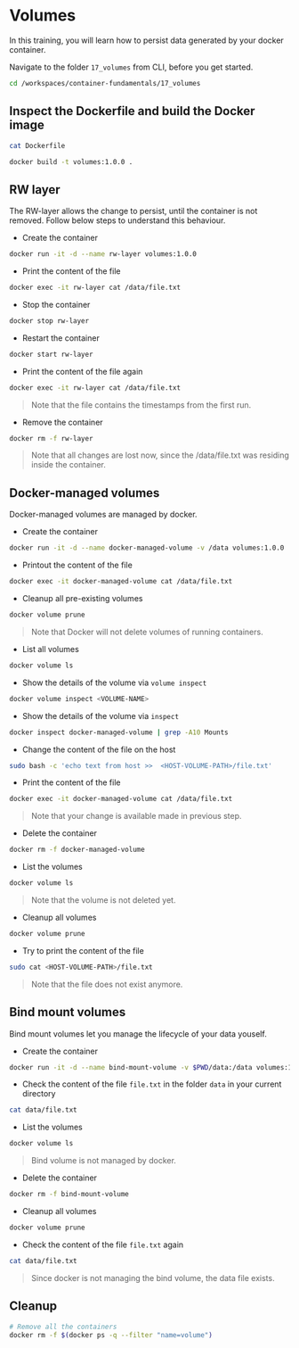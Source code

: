 # Volumes

In this training, you will learn how to persist data generated by your docker container.

Navigate to the folder `17_volumes` from CLI, before you get started.

```bash
cd /workspaces/container-fundamentals/17_volumes
```

## Inspect the Dockerfile and build the Docker image

```bash
cat Dockerfile
```

```bash
docker build -t volumes:1.0.0 .
```

## RW layer

The RW-layer allows the change to persist, until the container is not removed.
Follow below steps to understand this behaviour.  

* Create the container

```bash
docker run -it -d --name rw-layer volumes:1.0.0
```

* Print the content of the file

```bash
docker exec -it rw-layer cat /data/file.txt
```

* Stop the container

```bash
docker stop rw-layer
```

* Restart the container

```bash
docker start rw-layer
```

* Print the content of the file again  

```bash
docker exec -it rw-layer cat /data/file.txt
```

>Note that the file contains the timestamps from the first run.

* Remove the container

```bash
docker rm -f rw-layer
```

>Note that all changes are lost now, since the /data/file.txt was residing inside the container.

## Docker-managed volumes

Docker-managed volumes are managed by docker.

* Create the container

```bash
docker run -it -d --name docker-managed-volume -v /data volumes:1.0.0
```

* Printout the content of the file

```bash
docker exec -it docker-managed-volume cat /data/file.txt
```

* Cleanup all pre-existing volumes

```bash
docker volume prune
```

>Note that Docker will not delete volumes of running containers.

* List all volumes

```bash
docker volume ls
```

* Show the details of the volume via `volume inspect`

```bash
docker volume inspect <VOLUME-NAME>
```

* Show the details of the volume via `inspect`

```bash
docker inspect docker-managed-volume | grep -A10 Mounts
```

* Change the content of the file on the host

```bash
sudo bash -c 'echo text from host >>  <HOST-VOLUME-PATH>/file.txt'
```

* Print the content of the file

```bash
docker exec -it docker-managed-volume cat /data/file.txt
```

>Note that your change is available made in previous step.

* Delete the container

```bash
docker rm -f docker-managed-volume 
```

* List the volumes

```bash
docker volume ls
```

>Note that the volume is not deleted yet.

* Cleanup all volumes

```bash
docker volume prune
```

* Try to print the content of the file

```bash
sudo cat <HOST-VOLUME-PATH>/file.txt
```

>Note that the file does not exist anymore.

## Bind mount volumes

Bind mount volumes let you manage the lifecycle of your data youself.

* Create the container

```bash
docker run -it -d --name bind-mount-volume -v $PWD/data:/data volumes:1.0.0
```

* Check the content of the file `file.txt` in the folder `data` in your current directory

```bash
cat data/file.txt
```

* List the volumes

```bash
docker volume ls
```

>Bind volume is not managed by docker.

* Delete the container

```bash
docker rm -f bind-mount-volume
```

* Cleanup all volumes

```bash
docker volume prune
```

* Check the content of the file `file.txt` again

```bash
cat data/file.txt
```

>Since docker is not managing the bind volume, the data file exists.

## Cleanup

```bash
# Remove all the containers
docker rm -f $(docker ps -q --filter "name=volume")
```
